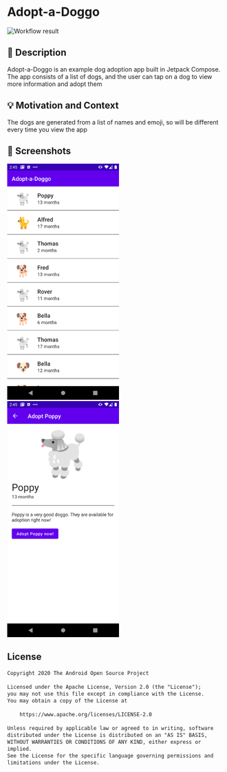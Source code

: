# Adopt-a-Doggo

<!--- Replace <OWNER> with your Github Username and <REPOSITORY> with the name of your repository. -->
<!--- You can find both of these in the url bar when you open your repository in github. -->
![Workflow result](https://github.com/Xitavos/androidDevChallenge/workflows/Check/badge.svg)


## :scroll: Description
<!--- Describe your app in one or two sentences -->
Adopt-a-Doggo is an example dog adoption app built in Jetpack Compose.
The app consists of a list of dogs, and the user can tap on a dog to view more information and adopt them

## :bulb: Motivation and Context
<!--- Optionally point readers to interesting parts of your submission. -->
<!--- What are you especially proud of? -->
The dogs are generated from a list of names and emoji, so will be different every time you view the app

## :camera_flash: Screenshots
<!-- You can add more screenshots here if you like -->
<img src="/results/screenshot_1.png" width="260">&emsp;<img src="/results/screenshot_2.png" width="260">

## License
```
Copyright 2020 The Android Open Source Project

Licensed under the Apache License, Version 2.0 (the "License");
you may not use this file except in compliance with the License.
You may obtain a copy of the License at

    https://www.apache.org/licenses/LICENSE-2.0

Unless required by applicable law or agreed to in writing, software
distributed under the License is distributed on an "AS IS" BASIS,
WITHOUT WARRANTIES OR CONDITIONS OF ANY KIND, either express or implied.
See the License for the specific language governing permissions and
limitations under the License.
```